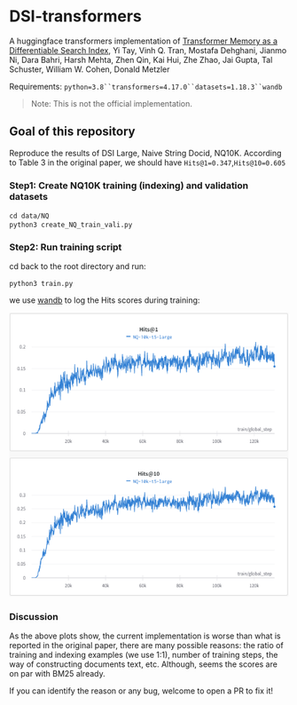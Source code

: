 # DSI-transformers
A huggingface transformers implementation of [Transformer Memory as a Differentiable Search Index](https://arxiv.org/abs/2202.06991), Yi Tay, Vinh Q. Tran, Mostafa Dehghani, Jianmo Ni, Dara Bahri, Harsh Mehta, Zhen Qin, Kai Hui, Zhe Zhao, Jai Gupta, Tal Schuster, William W. Cohen, Donald Metzler

Requirements: `python=3.8``transformers=4.17.0``datasets=1.18.3``wandb`
> Note: This is not the official implementation.

## Goal of this repository
Reproduce the results of DSI Large, Naive String Docid, NQ10K. According to Table 3 in the original paper, we should have `Hits@1=0.347`,`Hits@10=0.605`

### Step1: Create NQ10K training (indexing) and validation datasets

```
cd data/NQ
python3 create_NQ_train_vali.py
```

### Step2: Run training script
cd back to the root directory and run:

```
python3 train.py
```
we use [wandb](https://wandb.ai/site) to log the Hits scores during training:

![.im](hits_plots.png)


### Discussion

As the above plots show, the current implementation is worse than what is reported in the original paper, there are many possible reasons: the ratio of training and indexing examples (we use 1:1), number of training steps, the way of constructing documents text, etc. Although, seems the scores are on par with BM25 already.

If you can identify the reason or any bug, welcome to open a PR to fix it!